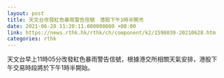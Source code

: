 ```yaml
---
layout: post
title: 天文台改發紅色暴雨警告信號　港股下午1時半開市
date: 2021-06-28 11:20:11.000000000 +08:00
link: https://news.rthk.hk/rthk/ch/component/k2/1598039-20210628.htm
categories: rthk
---
```


天文台早上11時05分改發紅色暴雨警告信號，根據港交所相關天氣安排，港股下午交易時段將於下午1時半開始。

